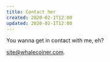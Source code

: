 ```yaml
---
title: Contact her
created: 2020-02-1T12:00 
updated: 2020-02-1T12:00
---
```


You wanna get in contact with me, eh?

[site@whalecoiner.com](mailto:site@whalecoiner.com).
